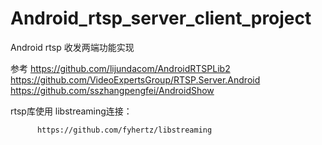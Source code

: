 # Android_rtsp_server_client_project
Android rtsp 收发两端功能实现

参考
https://github.com/lijundacom/AndroidRTSPLib2
https://github.com/VideoExpertsGroup/RTSP.Server.Android
https://github.com/sszhangpengfei/AndroidShow

rtsp库使用 
libstreaming连接：

          https://github.com/fyhertz/libstreaming
